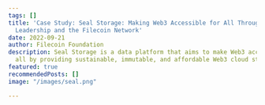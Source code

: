 ```yaml
---
tags: []
title: 'Case Study: Seal Storage: Making Web3 Accessible for All Through Ecosystem
  Leadership and the Filecoin Network'
date: 2022-09-21
author: Filecoin Foundation
description: Seal Storage is a data platform that aims to make Web3 accessible for
  all by providing sustainable, immutable, and affordable Web3 cloud storage.
featured: true
recommendedPosts: []
image: "/images/seal.png"

---
```

